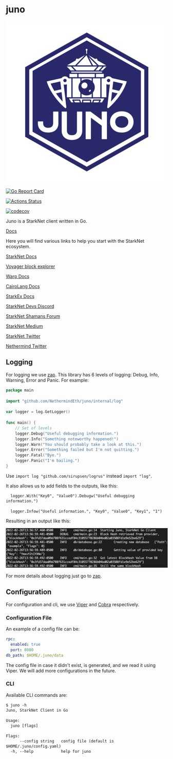 # juno

![Juno Logo](./.github/juno.jpg?raw=true)

[![Go Report Card](https://goreportcard.com/badge/github.com/NethermindEth/juno)](https://goreportcard.com/report/github.com/NethermindEth/juno)

[![Actions Status](https://github.com/NethermindEth/juno/actions/workflows/juno-build.yml/badge.svg)](https://github.com/NethermindEth/juno/actions)

[![codecov](https://codecov.io/gh/NethermindEth/juno/branch/main/graph/badge.svg)](https://codecov.io/gh/NethermindEth/juno)

Juno is a StarkNet client written in Go.

[Docs](https://nethermindeth.github.io/juno/)

Here you will find various links to help you start with the StarkNet ecosystem.

[StarkNet Docs](https://starknet.io/)

[Voyager block explorer](https://voyager.online)

[Warp Docs](https://github.com/NethermindEth/warp)

[CairoLang Docs](https://www.cairo-lang.org/)

[StarkEx Docs](https://docs.starkware.co/starkex-v4)

[StarkNet Devs Discord](https://discord.com/invite/uJ9HZTUk2Y)

[StarkNet Shamans Forum](https://community.starknet.io/)

[StarkNet Medium](https://medium.com/starkware/starknet/home)

[StarkNet Twitter](https://twitter.com/Starknet_Intern)

[Nethermind Twitter](https://twitter.com/NethermindEth)

## Logging

For logging we use [zap](https://github.com/uber-go/zap). This library has 6 levels of logging: Debug, Info, Warning,
Error and Panic. For example:

```go
package main

import "github.com/NethermindEth/juno/internal/log"

var logger = log.GetLogger()

func main() {
	// Set of levels
	logger.Debug("Useful debugging information.")
	logger.Info("Something noteworthy happened!")
	logger.Warn("You should probably take a look at this.")
	logger.Error("Something failed but I'm not quitting.")
	logger.Fatal("Bye.")
	logger.Panic("I'm bailing.")
}
```

Use `import log "github.com/sirupsen/logrus"` instead `import "log"`.

It also allows us to add fields to the outputs, like this:

```
  logger.With("Key0", "Value0").Debugw("Useful debugging information.")
  
  logger.Infow("Useful information.", "Key0", "Value0", "Key1", "1")
```

Resulting in an output like this:

![Zap](./docs/static/img/log.png)

For more details about logging just go to [zap](https://github.com/uber-go/zap).

## Configuration

For configuration and cli, we use [Viper](https://github.com/spf13/viper) and [Cobra](https://github.com/spf13/cobra)
respectively.

### Configuration File

An example of a config file can be:

```yaml
rpc:
  enabled: true
  port: 8080
db_path: $HOME/.juno/data
```

The config file in case it didn't exist, is generated, and we read it using Viper. We will add more configurations in
the future.

### CLI

Available CLI commands are:

```
$ juno -h
Juno, StarkNet Client in Go

Usage:
  juno [flags]

Flags:
      --config string   config file (default is $HOME/.juno/config.yaml)
  -h, --help            help for juno

```
